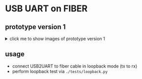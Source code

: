 # USB UART on FIBER

## prototype version 1

<details>

  <summary> click me to show images of prototype version 1</summary>

  ![3d model top](JLCEDA/images/v1_top.png)
  ![3d model bottom](JLCEDA/images/v1_btm.png)
  ![prototype version 1](JLCEDA/images/v1_pcb.png)

</details>


## usage
- connect USB2UART to fiber cable in loopback mode (tx to rx)
- perform loopback test via `./tests/loopback.py`
